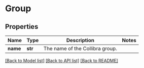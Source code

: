 # Group

## Properties
Name | Type | Description | Notes
------------ | ------------- | ------------- | -------------
**name** | **str** | The name of the Collibra group. | 

[[Back to Model list]](../README.md#documentation-for-models) [[Back to API list]](../README.md#documentation-for-api-endpoints) [[Back to README]](../README.md)

